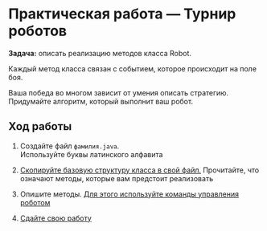 # Практическая работа — Турнир роботов

**Задача:** описать реализацию методов класса Robot.

Каждый метод класса связан с событием, которое происходит на поле боя.

Ваша победа во многом зависит от умения описать стратегию. Придумайте алгоритм, который выполнит ваш робот.

## Ход работы

1. Создайте файл `фамилия.java`.<br>
Используйте буквы латинского алфавита

2. [Скопируйте базовую структуру класса в свой файл.](base.md) Прочитайте, что означают методы, которые вам предстоит реализовать

4. Опишите методы. [Для этого используйте команды управления роботом](cmd.md)

5. [Сдайте свою работу](https://zinkin.ru/10LAB)

